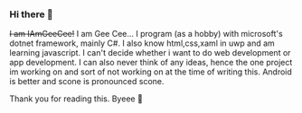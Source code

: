 ### Hi there 👋

~~I am IAmGeeCee!~~ I am Gee Cee... I program (as a hobby) with microsoft's dotnet framework, mainly C#. I also know html,css,xaml in uwp and am learning javascript. I can't decide whether i want to do web development or app development. I can also never think of any ideas, hence the one project im working on and sort of not working on at the time of writing this. Android is better and scone is pronounced scone.

Thank you for reading this. Byeee 👋
